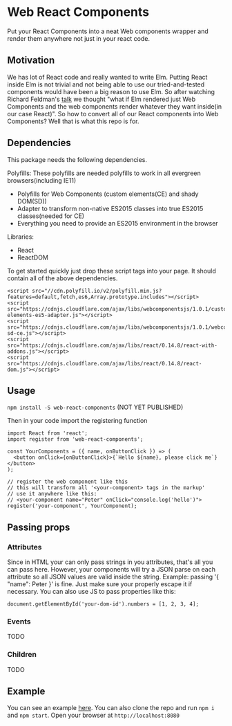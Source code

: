 # Web React Components

Put your React Components into a neat Web components wrapper and render them
anywhere not just in your react code.

## Motivation

We has lot of React code and really wanted to write Elm. Putting React inside Elm
is not trivial and not being able to use our tried-and-tested components
would have been a big reason to use Elm.
So after watching Richard Feldman's [talk](https://www.youtube.com/watch?v=ar3TakwE8o0)
we thought "what if Elm rendered just Web Components and the web components render
whatever they want inside(in our case React)". So how to convert all of our React
components into Web Components? Well that is what this repo is for.

## Dependencies

This package needs the following dependencies.

Polyfills:
These polyfills are needed polyfills to work in all evergreen browsers(including IE11)

- Polyfills for Web Components (custom elements(CE) and shady DOM(SD))
- Adapter to transform non-native ES2015 classes into true ES2015 classes(needed for CE)
- Everything you need to provide an ES2015 environment in the browser

Libraries:
- React
- ReactDOM

To get started quickly just drop these script tags into your page. It should
contain all of the above dependencies.

  ```
  <script src="//cdn.polyfill.io/v2/polyfill.min.js?features=default,fetch,es6,Array.prototype.includes"></script>
  <script src="https://cdnjs.cloudflare.com/ajax/libs/webcomponentsjs/1.0.1/custom-elements-es5-adapter.js"></script>
  <script src="https://cdnjs.cloudflare.com/ajax/libs/webcomponentsjs/1.0.1/webcomponents-sd-ce.js"></script>
  <script src="https://cdnjs.cloudflare.com/ajax/libs/react/0.14.8/react-with-addons.js"></script>
  <script src="https://cdnjs.cloudflare.com/ajax/libs/react/0.14.8/react-dom.js"></script>
  ```

## Usage

```npm install -S web-react-components``` (NOT YET PUBLISHED)

Then in your code import the registering function

```
import React from 'react';
import register from 'web-react-components';

const YourComponents = ({ name, onButtonClick }) => (
  <button onClick={onButtonClick}>{`Hello ${name}, please click me`}</button>
);

// register the web component like this
// this will transform all '<your-component> tags in the markup'
// use it anywhere like this:
// <your-component name="Peter" onClick="console.log('hello')">
register('your-component', YourComponent);
```

## Passing props

### Attributes
Since in HTML your can only pass strings in you attributes, that's all you can pass
here. However, your components will try a JSON parse on each attribute so all
JSON values are valid inside the string. Example: passing '{ "name": Peter }' is fine.
Just make sure your properly escape it if necessary. You can also use JS to pass
properties like this:
```
document.getElementById('your-dom-id').numbers = [1, 2, 3, 4];
```

### Events
TODO

### Children
TODO

## Example

You can see an example [here](https://github.com/ChristophP/web-react-components/blob/master/dev-assets/index.html).
You can also clone the repo and run `npm i` and `npm start`.
Open your browser at `http://localhost:8080`

